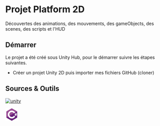 # Projet Platform 2D

Découvertes des animations, des mouvements, des gameObjects, des scenes, des scripts et l'HUD

## Démarrer

Le projet a été créé sous Unity Hub, pour le démarrer suivre les étapes suivantes.

- Créer un projet Unity 2D puis importer mes fichiers GitHub (cloner)

## Sources & Outils

<a href="https://unity.com/fr" target="_blank" rel="noreferrer"> <img src="https://img.shields.io/badge/Unity-100000?style=for-the-badge&logo=unity&logoColor=white" alt="unity"/> </a>

<a href="https://www.w3schools.com/cs/" target="_blank" rel="noreferrer"> <img src="https://raw.githubusercontent.com/devicons/devicon/master/icons/csharp/csharp-original.svg" alt="csharp" width="40" height="40"/> </a>
